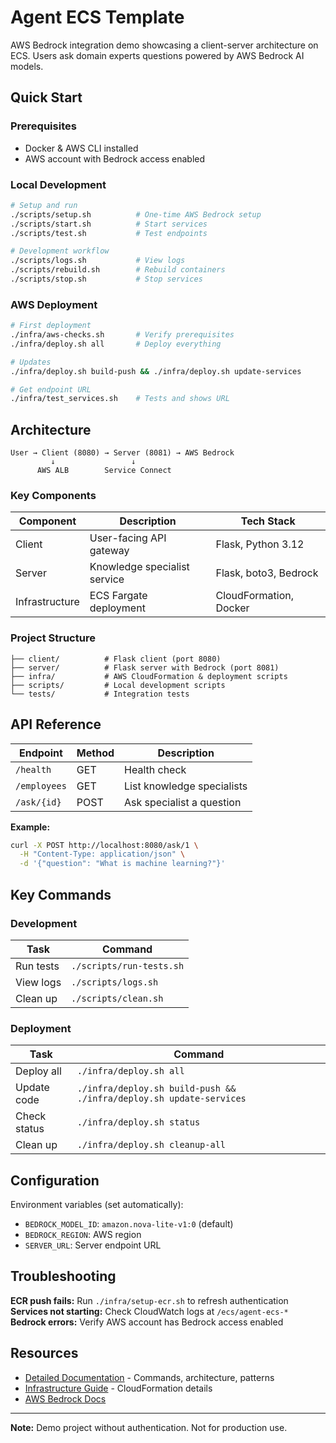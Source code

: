 # Agent ECS Template

AWS Bedrock integration demo showcasing a client-server architecture on ECS. Users ask domain experts questions powered by AWS Bedrock AI models.

## Quick Start

### Prerequisites
- Docker & AWS CLI installed
- AWS account with Bedrock access enabled

### Local Development
```bash
# Setup and run
./scripts/setup.sh          # One-time AWS Bedrock setup
./scripts/start.sh          # Start services
./scripts/test.sh           # Test endpoints

# Development workflow
./scripts/logs.sh           # View logs
./scripts/rebuild.sh        # Rebuild containers
./scripts/stop.sh           # Stop services
```

### AWS Deployment
```bash
# First deployment
./infra/aws-checks.sh       # Verify prerequisites
./infra/deploy.sh all       # Deploy everything

# Updates
./infra/deploy.sh build-push && ./infra/deploy.sh update-services

# Get endpoint URL
./infra/test_services.sh    # Tests and shows URL
```

## Architecture

```
User → Client (8080) → Server (8081) → AWS Bedrock
         ↓                 ↓
      AWS ALB        Service Connect
```

### Key Components

| Component | Description | Tech Stack |
|-----------|-------------|------------|
| Client | User-facing API gateway | Flask, Python 3.12 |
| Server | Knowledge specialist service | Flask, boto3, Bedrock |
| Infrastructure | ECS Fargate deployment | CloudFormation, Docker |

### Project Structure
```
├── client/          # Flask client (port 8080)
├── server/          # Flask server with Bedrock (port 8081)
├── infra/           # AWS CloudFormation & deployment scripts
├── scripts/         # Local development scripts
└── tests/           # Integration tests
```

## API Reference

| Endpoint | Method | Description |
|----------|--------|-------------|
| `/health` | GET | Health check |
| `/employees` | GET | List knowledge specialists |
| `/ask/{id}` | POST | Ask specialist a question |

**Example:**
```bash
curl -X POST http://localhost:8080/ask/1 \
  -H "Content-Type: application/json" \
  -d '{"question": "What is machine learning?"}'
```

## Key Commands

### Development
| Task | Command |
|------|---------|
| Run tests | `./scripts/run-tests.sh` |
| View logs | `./scripts/logs.sh` |
| Clean up | `./scripts/clean.sh` |

### Deployment
| Task | Command |
|------|---------|
| Deploy all | `./infra/deploy.sh all` |
| Update code | `./infra/deploy.sh build-push && ./infra/deploy.sh update-services` |
| Check status | `./infra/deploy.sh status` |
| Clean up | `./infra/deploy.sh cleanup-all` |

## Configuration

Environment variables (set automatically):
- `BEDROCK_MODEL_ID`: `amazon.nova-lite-v1:0` (default)
- `BEDROCK_REGION`: AWS region
- `SERVER_URL`: Server endpoint URL

## Troubleshooting

**ECR push fails:** Run `./infra/setup-ecr.sh` to refresh authentication  
**Services not starting:** Check CloudWatch logs at `/ecs/agent-ecs-*`  
**Bedrock errors:** Verify AWS account has Bedrock access enabled

## Resources

- [Detailed Documentation](CLAUDE.md) - Commands, architecture, patterns
- [Infrastructure Guide](INFRA_ARCHITECTURE.md) - CloudFormation details
- [AWS Bedrock Docs](https://docs.aws.amazon.com/bedrock/)

---

**Note:** Demo project without authentication. Not for production use.